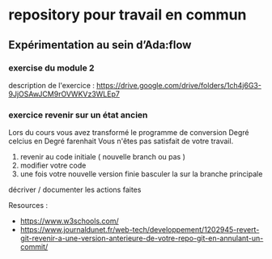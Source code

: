 # repository pour travail en commun 

## Expérimentation au sein d’Ada:flow
### exercise du module 2

description de l'exercice :  https://drive.google.com/drive/folders/1ch4j6G3-9JjOSAwJCM9rOVWKVz3WLEp7


### exercice revenir sur un état ancien
Lors du cours vous avez transformé le programme de conversion Degré celcius en Degré farenhait
Vous n'êtes pas satisfait de votre travail.

1. revenir au code initiale ( nouvelle branch ou pas )
2. modifier votre code
3. une fois votre nouvelle version finie basculer la sur la branche principale

décriver / documenter  les actions faites


Resources :
* https://www.w3schools.com/
* https://www.journaldunet.fr/web-tech/developpement/1202945-revert-git-revenir-a-une-version-anterieure-de-votre-repo-git-en-annulant-un-commit/
